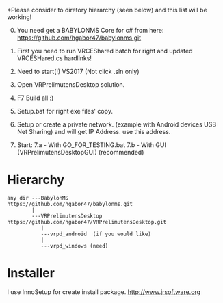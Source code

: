 

*Please consider to diretory hierarchy (seen below) and this list will be working!

0. You need get a BABYLONMS Core for c# from here: https://github.com/hgabor47/babylonms.git

1. First you need to run VRCEShared batch for right and updated VRCESHared.cs hardlinks!
2. Need to start(!) VS2017 (Not click .sln only)
3. Open VRPrelimutensDesktop solution.
4. F7 Build all :)
5. Setup.bat for right exe files' copy.
6. Setup or create a private network. (example with Android devices USB Net Sharing) and will get IP Address.
	use this address.
7. Start:
7.a - With GO_FOR_TESTING.bat
7.b - With GUI (VRPrelimutensDesktopGUI) (recommended)		


Hierarchy
=========
	any dir ---BabylonMS                             https://github.com/hgabor47/babylonms.git
	        |
	        ---VRPrelimutensDesktop                  https://github.com/hgabor47/VRPrelimutensDesktop.git
	           |
	           ---vrpd_android  (if you would like)
	           |
	           ---vrpd_windows (need)


Installer
=========
I use InnoSetup for create install package. 
http://www.jrsoftware.org
